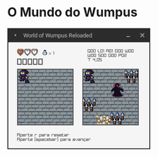 # O Mundo do Wumpus

![World of Wumpus](https://github.com/Durfan/ufsj-wumpus/blob/master/docs/peek.gif)
